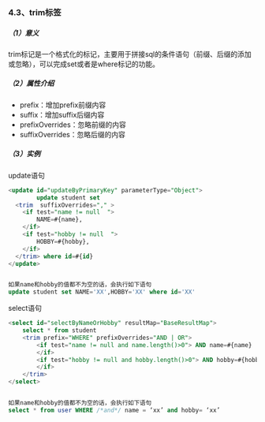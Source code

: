### 4.3、trim标签

##### （1）意义

trim标记是一个格式化的标记，主要用于拼接sql的条件语句（前缀、后缀的添加或忽略），可以完成set或者是where标记的功能。

##### （2）属性介绍

* prefix：增加prefix前缀内容
* suffix：增加suffix后缀内容
* prefixOverrides：忽略前缀的内容
* suffixOverrides：忽略后缀的内容

##### （3）实例

update语句

```sql
<update id="updateByPrimaryKey" parameterType="Object">
        update student set 
  <trim  suffixOverrides="," > 
    <if test="name != null  ">
        NAME=#{name},
    </if>
    <if test="hobby != null  ">
        HOBBY=#{hobby},
    </if>
  </trim> where id=#{id}
</update>


如果name和hobby的值都不为空的话，会执行如下语句
update student set NAME='XX',HOBBY='XX' where id='XX'
```

select语句

```sql
<select id="selectByNameOrHobby" resultMap="BaseResultMap">
    select * from student 
    <trim prefix="WHERE" prefixOverrides="AND | OR">
        <if test="name != null and name.length()>0"> AND name=#{name}
        </if>
        <if test="hobby != null and hobby.length()>0"> AND hobby=#{hobby}
        </if>
    </trim>
</select>


如果name和hobby的值都不为空的话，会执行如下语句
select * from user WHERE /*and*/ name = ‘xx’ and hobby= ‘xx’
```



